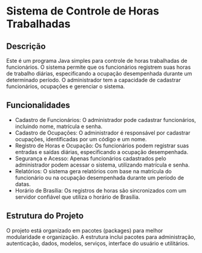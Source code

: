 # Sistema de Controle de Horas Trabalhadas

## Descrição

Este é um programa Java simples para controle de horas trabalhadas de funcionários. O sistema permite que os funcionários registrem suas horas de trabalho diárias, especificando a ocupação desempenhada durante um determinado período. O administrador tem a capacidade de cadastrar funcionários, ocupações e gerenciar o sistema.

## Funcionalidades

- Cadastro de Funcionários: O administrador pode cadastrar funcionários, incluindo nome, matrícula e senha.
- Cadastro de Ocupações: O administrador é responsável por cadastrar ocupações, identificadas por um código e um nome.
- Registro de Horas e Ocupação: Os funcionários podem registrar suas entradas e saídas diárias, especificando a ocupação desempenhada.
- Segurança e Acesso: Apenas funcionários cadastrados pelo administrador podem acessar o sistema, utilizando matrícula e senha.
- Relatórios: O sistema gera relatórios com base na matrícula do funcionário ou na ocupação desempenhada durante um período de datas.
- Horário de Brasília: Os registros de horas são sincronizados com um servidor confiável que utiliza o horário de Brasília.

## Estrutura do Projeto

O projeto está organizado em pacotes (packages) para melhor modularidade e organização. A estrutura inclui pacotes para administração, autenticação, dados, modelos, serviços, interface do usuário e utilitários.

